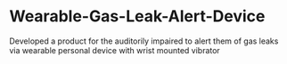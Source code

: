 # Wearable-Gas-Leak-Alert-Device
Developed a product for the auditorily impaired to alert them of gas leaks via wearable personal device with wrist mounted vibrator
